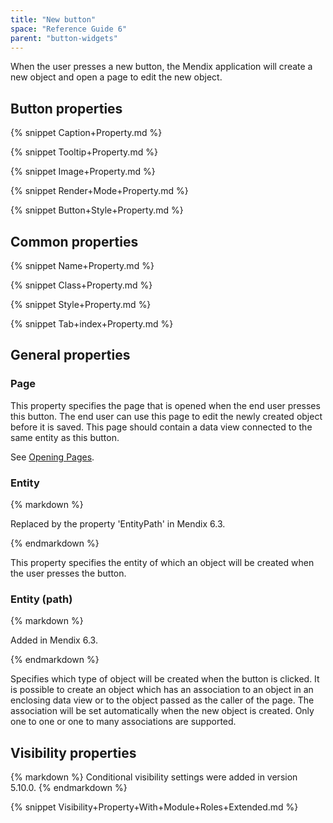 ```yaml
---
title: "New button"
space: "Reference Guide 6"
parent: "button-widgets"
---
```



When the user presses a new button, the Mendix application will create a new object and open a page to edit the new object.

## Button properties

{% snippet Caption+Property.md %}

{% snippet Tooltip+Property.md %}

{% snippet Image+Property.md %}

{% snippet Render+Mode+Property.md %}

{% snippet Button+Style+Property.md %}

## Common properties

{% snippet Name+Property.md %}

{% snippet Class+Property.md %}

{% snippet Style+Property.md %}

{% snippet Tab+index+Property.md %}

## General properties

### Page

This property specifies the page that is opened when the end user presses this button. The end user can use this page to edit the newly created object before it is saved. This page should contain a data view connected to the same entity as this button.

See [Opening Pages](opening-pages).

### Entity

<div class="alert alert-info">{% markdown %}

Replaced by the property 'EntityPath' in Mendix 6.3.

{% endmarkdown %}</div>

This property specifies the entity of which an object will be created when the user presses the button.

### Entity (path)

<div class="alert alert-info">{% markdown %}

Added in Mendix 6.3.

{% endmarkdown %}</div>

Specifies which type of object will be created when the button is clicked. It is possible to create an object which has an association to an object in an enclosing data view or to the object passed as the caller of the page. The association will be set automatically when the new object is created. Only one to one or one to many associations are supported.

## Visibility properties

<div class="alert alert-info">{% markdown %}
Conditional visibility settings were added in version 5.10.0.
{% endmarkdown %}</div>

{% snippet Visibility+Property+With+Module+Roles+Extended.md %}
